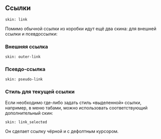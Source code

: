 ---
---

## Ссылки

    skin: link

Помимо обычной ссылки из коробки идут ещё два скина: для внешней ссылки и псевдоссылки:

### Внешняя ссылка

    skin: outer-link

### Псевдо-ссылка

    skin: pseudo-link

### Стиль для текущей ссылки

Если необходимо где-либо задать стиль «выделенной» ссылки, например, в меню табами, можно использовать соответствующий дополнительный скин:

    skin: link_selected

Он сделает ссылку чёрной и с дефолтным курсором.
